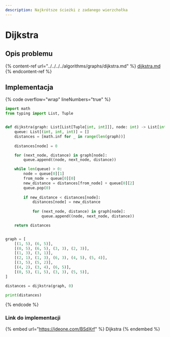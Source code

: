 ```yaml
---
description: Najkrótsze ścieżki z zadanego wierzchołka
---
```


# Dijkstra

## Opis problemu

{% content-ref url="../../../../algorithms/graphs/dijkstra.md" %}
[dijkstra.md](../../../../algorithms/graphs/dijkstra.md)
{% endcontent-ref %}

## Implementacja

{% code overflow="wrap" lineNumbers="true" %}
```python
import math
from typing import List, Tuple


def dijkstra(graph: List[List[Tuple[int, int]]], node: int) -> List[int]:
    queue: List[(int, int, int)] = []
    distances = [math.inf for _ in range(len(graph))]
        
    distances[node] = 0

    for (next_node, distance) in graph[node]:
        queue.append((node, next_node, distance))

    while len(queue) > 0:
        node = queue[0][1]
        from_node = queue[0][0]
        new_distance = distances[from_node] + queue[0][2]
        queue.pop(0)
        
        if new_distance < distances[node]:
            distances[node] = new_distance
            
            for (next_node, distance) in graph[node]:
                queue.append((node, next_node, distance))

    return distances


graph = [
    [(1, 5), (6, 5)],
    [(0, 5), (6, 5), (3, 3), (2, 3)],
    [(1, 3), (3, 1)],
    [(2, 1), (1, 3), (6, 3), (4, 5), (5, 4)],
    [(3, 5), (5, 2)],
    [(4, 2), (3, 4), (6, 5)],
    [(0, 5), (1, 5), (3, 3), (5, 5)],
]

distances = dijkstra(graph, 0)

print(distances)
```
{% endcode %}

### Link do implementacji

{% embed url="https://ideone.com/BSdXrf" %}
Dijkstra
{% endembed %}
